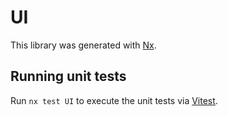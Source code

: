 # UI

This library was generated with [Nx](https://nx.dev).

## Running unit tests

Run `nx test UI` to execute the unit tests via [Vitest](https://vitest.dev/).

